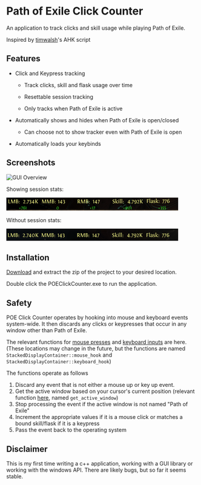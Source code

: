 # Path of Exile Click Counter
An application to track clicks and skill usage while playing Path of Exile. 

Inspired by [timwalsh](https://github.com/timtwalsh/ClickCountR)'s AHK script

## Features
* Click and Keypress tracking

    * Track clicks, skill and flask usage over time

    * Resettable session tracking

    * Only tracks when Path of Exile is active

* Automatically shows and hides when Path of Exile is open/closed

    * Can choose not to show tracker even with Path of Exile is open

* Automatically loads your keybinds

## Screenshots

![GUI Overview](preview/Preview1.png)

Showing session stats:

![Session Stats](preview/Preview2.png)

Without session stats:

![No Session Stats](preview/Preview3.png)

## Installation

[Download](https://github.com/crypticism/POEClickCounter/releases) and extract the zip of the project to your desired location.

Double click the POEClickCounter.exe to run the application.

## Safety

POE Click Counter operates by hooking into mouse and keyboard events system-wide. It then discards any clicks or keypresses that occur in any window other than Path of Exile.

The relevant functions for [mouse presses](https://github.com/crypticism/POEClickCounter/blob/main/POEClickCounter/gui/StackedDisplayContainer.cpp#L93) and [keyboard inputs](https://github.com/crypticism/POEClickCounter/blob/main/POEClickCounter/gui/StackedDisplayContainer.cpp#L137) are here. (These locations may change in the future, but the functions are named `StackedDisplayContainer::mouse_hook` and `StackedDisplayContainer::keyboard_hook`)

The functions operate as follows

1. Discard any event that is not either a mouse up or key up event.
2. Get the active window based on your cursor's current position (relevant function [here](https://github.com/crypticism/POEClickCounter/blob/main/POEClickCounter/utils/data.h#L55), named `get_active_window`)
3. Stop processing the event if the active window is not named "Path of Exile"
4. Increment the appropriate values if it is a mouse click or matches a bound skill/flask if it is a keypress
5. Pass the event back to the operating system

## Disclaimer

This is my first time writing a c++ application, working with a GUI library or working with the windows API. There are likely bugs, but so far it seems stable.
